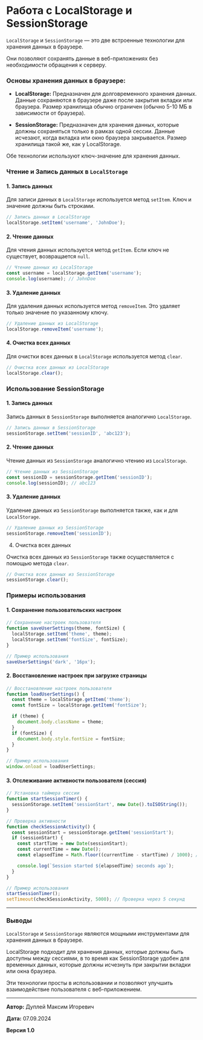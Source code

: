 # Работа с LocalStorage и SessionStorage

`LocalStorage` и `SessionStorage` — это две встроенные технологии для хранения данных в браузере.

Они позволяют сохранять данные в веб-приложениях без необходимости обращения к серверу.

### Основы хранения данных в браузере:

- **LocalStorage:** Предназначен для долговременного хранения данных. Данные сохраняются в браузере даже после закрытия вкладки или браузера. Размер хранилища обычно ограничен (обычно 5-10 МБ в зависимости от браузера).

- **SessionStorage:** Предназначен для хранения данных, которые должны сохраняться только в рамках одной сессии. Данные исчезают, когда вкладка или окно браузера закрывается. Размер хранилища такой же, как у LocalStorage.

Обе технологии используют ключ-значение для хранения данных.

### Чтение и Запись данных в `LocalStorage`

#### 1. Запись данных

Для записи данных в `LocalStorage` используется метод `setItem`. Ключ и значение должны быть строками.

```javascript
// Запись данных в LocalStorage
localStorage.setItem('username', 'JohnDoe');
```

#### 2. Чтение данных

Для чтения данных используется метод `getItem`. Если ключ не существует, возвращается `null`.

```javascript
// Чтение данных из LocalStorage
const username = localStorage.getItem('username');
console.log(username); // JohnDoe
```

#### 3. Удаление данных

Для удаления данных используется метод `removeItem`. Это удаляет только значение по указанному ключу.

```javascript
// Удаление данных из LocalStorage
localStorage.removeItem('username');
```

#### 4. Очистка всех данных

Для очистки всех данных в `LocalStorage` используется метод `clear`.

```javascript
// Очистка всех данных из LocalStorage
localStorage.clear();
```

### Использование SessionStorage

#### 1. Запись данных

Запись данных в `SessionStorage` выполняется аналогично `LocalStorage`.

```javascript
// Запись данных в SessionStorage
sessionStorage.setItem('sessionID', 'abc123');
```

#### 2. Чтение данных

Чтение данных из `SessionStorage` аналогично чтению из `LocalStorage`.

```javascript
// Чтение данных из SessionStorage
const sessionID = sessionStorage.getItem('sessionID');
console.log(sessionID); // abc123
```

#### 3. Удаление данных

Удаление данных из `SessionStorage` выполняется также, как и для `LocalStorage`.

```javascript
// Удаление данных из SessionStorage
sessionStorage.removeItem('sessionID');
```

4. Очистка всех данных

Очистка всех данных из `SessionStorage` также осуществляется с помощью метода `clear`.

```javascript
// Очистка всех данных из SessionStorage
sessionStorage.clear();
```

### Примеры использования

#### 1. Сохранение пользовательских настроек

```javascript
// Сохранение настроек пользователя
function saveUserSettings(theme, fontSize) {
  localStorage.setItem('theme', theme);
  localStorage.setItem('fontSize', fontSize);
}

// Пример использования
saveUserSettings('dark', '16px');
```

#### 2. Восстановление настроек при загрузке страницы

```javascript
// Восстановление настроек пользователя
function loadUserSettings() {
  const theme = localStorage.getItem('theme');
  const fontSize = localStorage.getItem('fontSize');

  if (theme) {
    document.body.className = theme;
  }
  if (fontSize) {
    document.body.style.fontSize = fontSize;
  }
}

// Пример использования
window.onload = loadUserSettings;
```

#### 3. Отслеживание активности пользователя (сессия)

```javascript
// Установка таймера сессии
function startSessionTimer() {
  sessionStorage.setItem('sessionStart', new Date().toISOString());
}

// Проверка активности
function checkSessionActivity() {
  const sessionStart = sessionStorage.getItem('sessionStart');
  if (sessionStart) {
    const startTime = new Date(sessionStart);
    const currentTime = new Date();
    const elapsedTime = Math.floor((currentTime - startTime) / 1000); // в секундах

    console.log(`Session started ${elapsedTime} seconds ago`);
  }
}

// Пример использования
startSessionTimer();
setTimeout(checkSessionActivity, 5000); // Проверка через 5 секунд
```

---

### Выводы

`LocalStorage` и `SessionStorage` являются мощными инструментами для хранения данных в браузере.

LocalStorage подходит для хранения данных, которые должны быть доступны между сессиями, в то время как SessionStorage удобен для временных данных, которые должны исчезнуть при закрытии вкладки или окна браузера.

Эти технологии просты в использовании и позволяют улучшить взаимодействие пользователя с веб-приложением.

---

**Автор:** Дуплей Максим Игоревич

**Дата:** 07.09.2024

**Версия 1.0**
